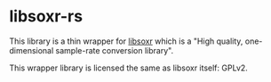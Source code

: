 # libsoxr-rs
This library is a thin wrapper for [libsoxr](https://sourceforge.net/projects/soxr/) which is a "High quality, one-dimensional sample-rate conversion library".

This wrapper library is licensed the same as libsoxr itself: GPLv2.
